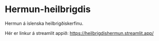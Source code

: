 # Hermun-heilbrigdis
Hermun á íslenska heilbrigðiskerfinu.

Hér er linkur á streamlit appið: https://heilbrigdishermun.streamlit.app/